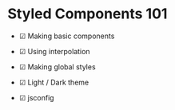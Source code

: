 # Styled Components 101

- &#9745; Making basic components

- &#9745; Using interpolation
- &#9745; Making global styles
- &#9745; Light / Dark theme
- &#9745; jsconfig
